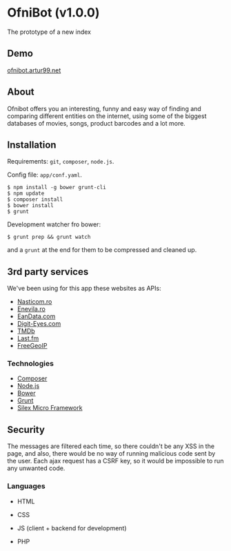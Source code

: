 # OfniBot (v1.0.0)
The prototype of a new index

## Demo
[ofnibot.artur99.net]

## About
Ofnibot offers you an interesting, funny and easy way of finding and comparing different entities on the internet, using some of the biggest databases of movies, songs, product barcodes and a lot more.

## Installation
Requirements: `git`, `composer`, `node.js`.

Config file: `app/conf.yaml`.
```
$ npm install -g bower grunt-cli
$ npm update
$ composer install
$ bower install
$ grunt
```
Development watcher fro bower:
```
$ grunt prep && grunt watch
```
and a `grunt` at the end for them to be compressed and cleaned up.

## 3rd party services
We've been using for this app these websites as APIs:
* [Nasticom.ro]
* [Enevila.ro]
* [EanData.com]
* [Digit-Eyes.com]
* [TMDb]
* [Last.fm]
* [FreeGeoIP]

### Technologies
* [Composer]
* [Node.js]
* [Bower]
* [Grunt]
* [Silex Micro Framework]

## Security
The messages are filtered each time, so there couldn't be any XSS in the page, and also, there would be no way of running malicious code sent by the user. Each ajax request has a CSRF key, so it would be impossible to run any unwanted code.

### Languages
* HTML
* CSS
* JS (client + backend for development)
* PHP

   [Composer]: <https://getcomposer.org/>
   [node.js]: <http://nodejs.org>
   [bower]: <http://bower.io/>
   [materializecss]: <http://materializecss.com/>
   [Silex Micro Framework]: <http://silex.sensiolabs.org/>
   [grunt]: <http://gruntjs.com/>
   [ofnibot.artur99.net]: <http://ofnibot.artur99.net/>
   [Nasticom.ro]: <http://nasticom.ro>
   [Enevila.ro]: <http://enevila.ro>
   [EanData.com]: <http://eandata.com>
   [Digit-Eyes.com]: <http://digit-eyes.com>
   [TMDb]: <https://www.themoviedb.org>
   [Last.fm]: <https://www.last.fm>
   [FreeGeoIP]: <http://freegeoip.net>

